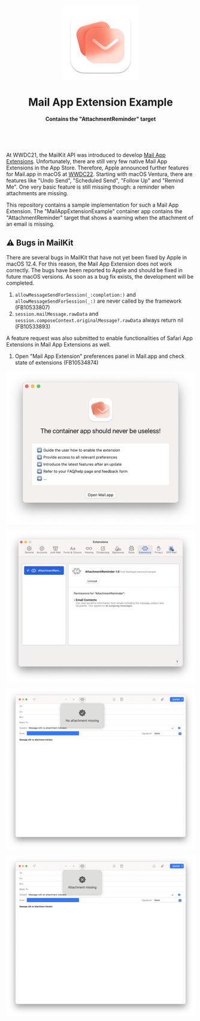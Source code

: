 <div align="center">
    <img src="Documentation/app_icon.png" width="200" height="200">
    <h1>Mail App Extension Example</h1>
    <p><b>Contains the "AttachmentReminder" target</b></p>
    <br>
    <br>
    <br>
</div>

At WWDC21, the MailKit API was introduced to develop [Mail App Extensions](https://developer.apple.com/videos/play/wwdc2021/10168/). Unfortunately, there are still very few native Mail App Extensions in the App Store. Therefore, Apple announced further features for Mail.app in macOS at [WWDC22](https://developer.apple.com/videos/play/wwdc2022/101/). Starting with macOS Ventura, there are features like "Undo Send", "Scheduled Send", "Follow Up" and "Remind Me". One very basic feature is still missing though: a reminder when attachments are missing.

This repository contains a sample implementation for such a Mail App Extension. The "MailAppExtensionExample" container app contains the "AttachmentReminder" target that shows a warning when the attachment of an email is missing.

## ⚠️ Bugs in MailKit
There are several bugs in MailKit that have not yet been fixed by Apple in macOS 12.4. For this reason, the Mail App Extension does not work correctly. The bugs have been reported to Apple and should be fixed in future macOS versions. As soon as a bug fix exists, the development will be completed.

1. `allowMessageSendForSession(_:completion:)` and `allowMessageSendForSession(_:)` are never called by the framework (FB10533807)
2. `session.mailMessage.rawData` and `session.composeContext.originalMessage?.rawData` always return nil (FB10533893)

A feature request was also submitted to enable functionalities of Safari App Extensions in Mail App Extensions as well.

1. Open "Mail App Extension" preferences panel in Mail.app and check state of extensions (FB10534874)

![Container App](Documentation/container_app.png)

![Mail Preferences](Documentation/mail_preferences.png)

![No Attachment Missing Example](Documentation/no_attachment_missing.png)

![Attachment Missing Example](Documentation/attachment_missing.png)
